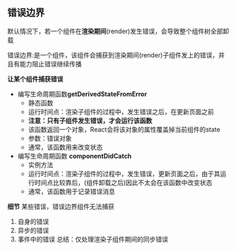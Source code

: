 ## 错误边界
默认情况下，若一个组件在**渲染期间**(render)发生错误，会导致整个组件树全部卸载

错误边界:是一个组件，该组件会捕获到渲染期间(render)子组件发上的错误，并且有能力阻止错误继续传播

**让某个组件捕获错误**
- 编写生命周期函数**getDerivedStateFromError**
  - 静态函数
  - 运行时间点：渲染子组件的过程中，发生错误之后，在更新页面之前
  - **注意：只有子组件发生错误，才会运行该函数**
  - 该函数返回一个对象，React会将该对象的属性覆盖掉当前组件的state
  - 参数：错误对象
  - 通常，该函数用来改变状态
- 编写生命周期函数 **componentDidCatch**
  - 实例方法
  - 运行时间点：渲染子组件的过程中，发生错误，更新页面之后，由于其运行时间点比较靠后，(组件卸载之后)因此不太会在该函数中改变状态
  - 通常，该函数用于记录错误消息

**细节**
某些错误，错误边界组件无法捕获
1. 自身的错误
2. 异步的错误
3. 事件中的错误
总结：仅处理渲染子组件期间的同步错误